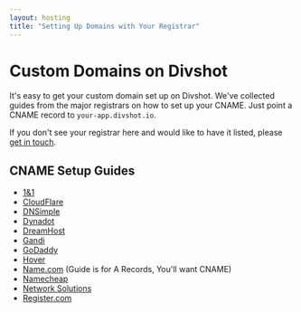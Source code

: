 ```yaml
---
layout: hosting
title: "Setting Up Domains with Your Registrar"
---
```


# Custom Domains on Divshot

It's easy to get your custom domain set up on Divshot. We've collected guides from the major registrars on how to set up your CNAME. Just point a CNAME record to `your-app.divshot.io`.

If you don't see your registrar here and would like to have it listed, please [get in touch](mailto:support@divshot.io).

## CNAME Setup Guides

  * [1&1](http://help.1and1.com/domains-c36931/manage-domains-c79822/dns-c37586/enter-a-cname-record-for-your-domain-a643600.html)
  * [CloudFlare](https://support.cloudflare.com/hc/en-us/articles/200169046-How-do-I-add-a-CNAME-record-)
  * [DNSimple](http://support.dnsimple.com/articles/cname-record/)
  * [Dynadot](https://www.dynadot.com/community/help/question/create-CNAME)
  * [DreamHost](http://wiki.dreamhost.com/CNAME_record)
  * [Gandi](http://wiki.gandi.net/en/dns/zone/cname-record?s[]=cname#cname_records)
  * [GoDaddy](https://support.godaddy.com/help/article/680/managing-dns-for-your-domain-names)
  * [Hover](https://help.hover.com/entries/21204757-How-to-Edit-DNS-records-A-CNAME-MX-TXT-and-SRV)
  * [Name.com](http://support.name.com/entries/21479548-How-do-I-create-A-records-to-point-to-the-IP-of-my-web-host-) (Guide is for A Records, You'll want CNAME)
  * [Namecheap](https://www.namecheap.com/support/knowledgebase/article.aspx/1031/2/demo-how-to-set-up-a-cname-record)
  * [Network Solutions](http://www.networksolutions.com/support/cname-records-host-aliases-2/)
  * [Register.com](http://www.register.com/customersupport/tutorials/cname.rcmx)
